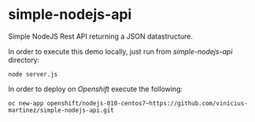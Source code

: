 # simple-nodejs-api

Simple NodeJS Rest API returning a JSON datastructure.

In order to execute this demo locally, just run from *simple-nodejs-api* directory:

```
node server.js
```

In order to deploy  on *Openshift* execute the following:
```
oc new-app openshift/nodejs-010-centos7~https://github.com/vinicius-martinez/simple-nodejs-api.git
```